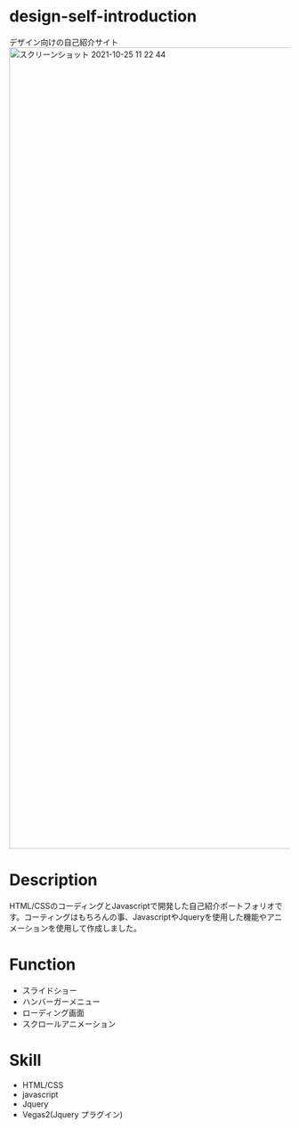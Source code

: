 # design-self-introduction
デザイン向けの自己紹介サイト
<img width="1440" alt="スクリーンショット 2021-10-25 11 22 44" src="https://user-images.githubusercontent.com/64293493/138625337-2f6b88d8-a7dd-48df-aea6-2d0882fdfae4.png">


# Description
HTML/CSSのコーディングとJavascriptで開発した自己紹介ポートフォリオです。コーティングはもちろんの事、JavascriptやJqueryを使用した機能やアニメーションを使用して作成しました。

# Function
- スライドショー
- ハンバーガーメニュー
- ローディング画面
- スクロールアニメーション


# Skill 
- HTML/CSS
- javascript
- Jquery
- Vegas2(Jquery プラグイン)
